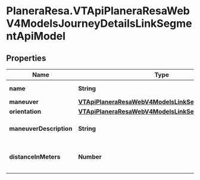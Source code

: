 # PlaneraResa.VTApiPlaneraResaWebV4ModelsJourneyDetailsLinkSegmentApiModel

## Properties

Name | Type | Description | Notes
------------ | ------------- | ------------- | -------------
**name** | **String** | Segment name. | [optional] 
**maneuver** | [**VTApiPlaneraResaWebV4ModelsLinkSegmentManeuver**](VTApiPlaneraResaWebV4ModelsLinkSegmentManeuver.md) |  | [optional] 
**orientation** | [**VTApiPlaneraResaWebV4ModelsLinkSegmentOrientation**](VTApiPlaneraResaWebV4ModelsLinkSegmentOrientation.md) |  | [optional] 
**maneuverDescription** | **String** | Description for the maneuver. | [optional] 
**distanceInMeters** | **Number** | Distance for this segment in meter. | [optional] 



